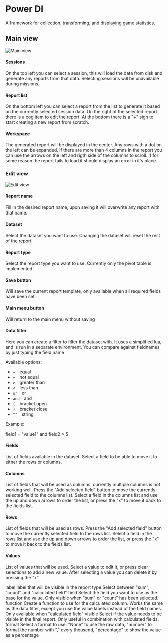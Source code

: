 # Power DI

A framework for collection, transforming, and displaying game statistics.

## Main view
![Main view](https://i.imgur.com/X5vV62Y.png "Main view")

#### Sessions
On the top left you can select a session, this will load the data from disk and generate any reports from that data. Selecting sessions will be unavailable during missions.

#### Report list
On the bottom left you can select a report from the list to generate it based on the currently selected session data. On the right of the selected report there is a cog item to edit the report. At the bottom there is a "+" sign to start creating a new report from scratch.

#### Workspace
The generated report will be displayed in the center. Any rows with a dot on the left can be expanded. If there are more than 4 columns in the report you can use the arrows on the left and rigth side of the columns to scroll. If for some reason the report fails to load it should display an error in it's place.

### Edit view
![Edit view](https://i.imgur.com/v3o9LFz.png "Edit view")

#### Report name
Fill in the desired report name, upon saving it will overwrite any report with that name.

#### Dataset
Select the dataset you want to use. Changing the dataset will reset the rest of the report.

#### Report type
Select the report type you want to use. Currently only the pivot table is implemented.

#### Save button
Will save the current report template, only available when all required fields have been set.

#### Main menu button
Will return to the main menu without saving

#### Data filter
Here you can create a filter to filter the dataset with. It uses a simplified lua, and is run in a separate environment. You can compare against fieldnames by just typing the field name

Available options:

* `=`&emsp;equal
* `~`&emsp;not equal
* `>`&emsp;greater than
* `<`&emsp;less than
* `or`&emsp;or
* `and`&emsp;and
* `(`&emsp;bracket open
* `)`&emsp;bracket close
* `""`&emsp;string

Example:

field1 = "value1" and field2 > 5

#### Fields
List of fields available in the dataset. Select a field to be able to move it to either the rows or columns.

#### Columns
List of fields that will be used as columns, currently multiple columns is not working well. Press the "Add selected field" button to move the currently selected field to the columns list. Select a field in the columns list and use the up and down arrows to order the list, or press the "x" to move it back to the fields list.

#### Rows
List of fields that will be used as rows. Press the "Add selected field" button to move the currently selected field to the rows list. Select a field in the rows list and use the up and down arrows to order the list, or press the "x" to move it back to the fields list.

#### Values
List of values that will be used. Select a value to edit it, or press clear selections to add a new value. After selecting a value you can delete it by pressing the "x".

label       label that will be visible in the report
type        Select between "sum", "count" and "calculated field"
field       Select the field you want to use as the base for the value. Only visible when "sum" or "count" has been selected.
function    Create a function to use for the calculated column. Works the same as the data filter, except you use the value labels instead of the field names. Only available when "calculated field"
visible     Select if the value needs to be visible in the final report. Only useful in combination with calculated fields.
format      Select a format to use. "None" to use the raw data, "number" to format the number with "," every thousend, "percentage" to show the value as a percentage


